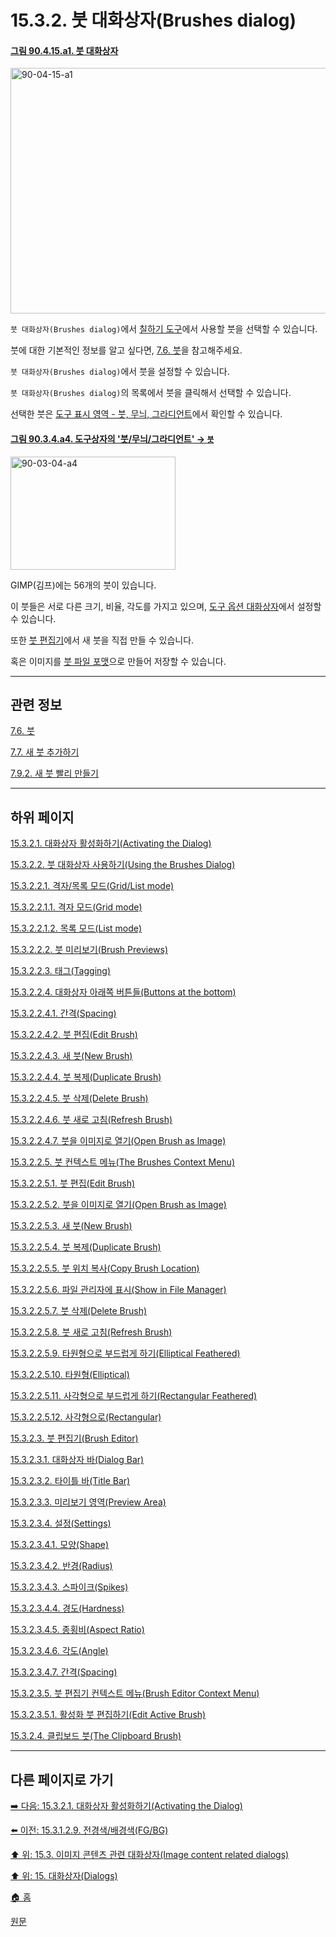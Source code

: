 # 15.3.2. 붓 대화상자(Brushes dialog)

<a id="90-04-15-a1"></a>

#### [그림 90.4.15.a1. 붓 대화상자](./90-04-0015-brushes.md#90-04-15-a1)
<img width="850" height="393" alt="90-04-15-a1" src="https://github.com/user-attachments/assets/d994ac70-1ae0-46a0-8157-3897a6b41219" />

`붓 대화상자(Brushes dialog)`에서 [칠하기 도구](./14-03-00-paint_tools.md)에서 사용할 붓을 선택할 수 있습니다.

붓에 대한 기본적인 정보를 알고 싶다면, [7.6. 붓](./07-06-00-brushes.md)을 참고해주세요.

`붓 대화상자(Brushes dialog)`에서 붓을 설정할 수 있습니다.

`붓 대화상자(Brushes dialog)`의 목록에서 붓을 클릭해서 선택할 수 있습니다.

선택한 붓은 [도구 표시 영역 - 붓, 무늬, 그라디언트](./14-01-03-02-tools_indicator_area.md)에서 확인할 수 있습니다.

<a id="90-03-04-a4"></a>

#### [그림 90.3.4.a4. 도구상자의 '붓/무늬/그라디언트' → `붓`](./90-03-04-brush_n_pattern_n_gradient.md#90-03-04-a4)
<img width="264" height="181" alt="90-03-04-a4" src="https://github.com/user-attachments/assets/47474ccc-83f4-4d78-874e-a545a245fe6b" />

GIMP(김프)에는 56개의 붓이 있습니다. 

이 붓들은 서로 다른 크기, 비율, 각도를 가지고 있으며, [도구 옵션 대화상자](./14-03-01-02-00-tool_options.md)에서 설정할 수 있습니다.

또한 [붓 편집기](./15-03-02-03-00-brush_editor.md)에서  새 붓을 직접 만들 수 있습니다.

혹은 이미지를 [붓 파일 포맷](./19-glossaryx-gbr.md)으로 만들어 저장할 수 있습니다.

***

## 관련 정보

[7.6. 붓](./07-06-00-brushes.md)

[7.7. 새 붓 추가하기](./07-07-adding-new-brushes.md)

[7.9.2. 새 붓 빨리 만들기](./07-09-02-creating-a-brush-quickly.md)

***

## 하위 페이지

[15.3.2.1. 대화상자 활성화하기(Activating the Dialog)](./15-03-02-01-activating_the_dialog.md)

[15.3.2.2. 붓 대화상자 사용하기(Using the Brushes Dialog)](./15-03-02-02-00-using_the_brushes_dialog.md)

[15.3.2.2.1. 격자/목록 모드(Grid/List mode)](./15-03-02-02-01-00-grid_n_list_mode.md)

[15.3.2.2.1.1. 격자 모드(Grid mode)](./15-03-02-02-01-01-grid_mode.md)

[15.3.2.2.1.2. 목록 모드(List mode)](./15-03-02-02-01-02-list_mode.md)

[15.3.2.2.2. 붓 미리보기(Brush Previews)](./15-03-02-02-02-brush_previews.md)

[15.3.2.2.3. 태그(Tagging)](./15-03-02-02-03-tagging.md)

[15.3.2.2.4. 대화상자 아래쪽 버튼들(Buttons at the bottom)](./15-03-02-02-04-00-buttons_at_the_bottom.md)

[15.3.2.2.4.1. 간격(Spacing)](./15-03-02-02-04-01-spacing.md)

[15.3.2.2.4.2. 붓 편집(Edit Brush)](./15-03-02-02-04-02-edit_brush.md)

[15.3.2.2.4.3. 새 붓(New Brush)](./15-03-02-02-04-03-new_brush.md)

[15.3.2.2.4.4. 붓 복제(Duplicate Brush)](./15-03-02-02-04-04-duplicate_brush.md)

[15.3.2.2.4.5. 붓 삭제(Delete Brush)](./15-03-02-02-04-05-delete_brush.md)

[15.3.2.2.4.6. 붓 새로 고침(Refresh Brush)](./15-03-02-02-04-06-refresh_brush.md)

[15.3.2.2.4.7. 붓을 이미지로 열기(Open Brush as Image)](./15-03-02-02-04-07-open_brush_as_image.md)

[15.3.2.2.5. 붓 컨텍스트 메뉴(The Brushes Context Menu)](./15-03-02-02-05-00-the_brushes_context_menu.md)

[15.3.2.2.5.1. 붓 편집(Edit Brush)](./15-03-02-02-05-01-edit_brush.md)

[15.3.2.2.5.2. 붓을 이미지로 열기(Open Brush as Image)](./15-03-02-02-05-02-open_brush_as_image.md)

[15.3.2.2.5.3. 새 붓(New Brush)](./15-03-02-02-05-03-new_brush.md)

[15.3.2.2.5.4. 붓 복제(Duplicate Brush)](./15-03-02-02-05-04-duplicate_brush.md)

[15.3.2.2.5.5. 붓 위치 복사(Copy Brush Location)](./15-03-02-02-05-05-copy_brush_location.md)

[15.3.2.2.5.6. 파일 관리자에 표시(Show in File Manager)](./15-03-02-02-05-06-show_in_file_manager.md)

[15.3.2.2.5.7. 붓 삭제(Delete Brush)](./15-03-02-02-05-07-delete_brush.md)

[15.3.2.2.5.8. 붓 새로 고침(Refresh Brush)](./15-03-02-02-05-08-refresh_brush.md)

[15.3.2.2.5.9. 타원형으로 부드럽게 하기(Elliptical Feathered)](./15-03-02-02-05-09-elliptical_featherered.md)

[15.3.2.2.5.10. 타원형(Elliptical)](./15-03-02-02-05-10-elliptical.md)

[15.3.2.2.5.11. 사각형으로 부드럽게 하기(Rectangular Feathered)](./15-03-02-02-05-11-rectangular_feathered.md)

[15.3.2.2.5.12. 사각형으로(Rectangular)](./15-03-02-02-05-12-rectangular.md)

[15.3.2.3. 붓 편집기(Brush Editor)](./15-03-02-03-00-brush_editor.md)

[15.3.2.3.1. 대화상자 바(Dialog Bar)](./15-03-02-03-01-dialog_bar.md)

[15.3.2.3.2. 타이틀 바(Title Bar)](./15-03-02-03-02-title_bar.md)

[15.3.2.3.3. 미리보기 영역(Preview Area)](./15-03-02-03-03-preview_area.md)

[15.3.2.3.4. 설정(Settings)](./15-03-02-03-04-00-settings.md)

[15.3.2.3.4.1. 모양(Shape)](./15-03-02-03-04-01-shape.md)

[15.3.2.3.4.2. 반경(Radius)](./15-03-02-03-04-02-radius.md)

[15.3.2.3.4.3. 스파이크(Spikes)](./15-03-02-03-04-03-spikes.md)

[15.3.2.3.4.4. 경도(Hardness)](./15-03-02-03-04-04-hardness.md)

[15.3.2.3.4.5. 종횡비(Aspect Ratio)](./15-03-02-03-04-05-aspect_ratio.md)

[15.3.2.3.4.6. 각도(Angle)](./15-03-02-03-04-06-angle.md)

[15.3.2.3.4.7. 간격(Spacing)](./15-03-02-03-04-07-spacing.md)

[15.3.2.3.5. 붓 편집기 컨텍스트 메뉴(Brush Editor Context Menu)](./15-03-02-03-05-00-brush_editor_context_menu.md)

[15.3.2.3.5.1. 활성화 붓 편집하기(Edit Active Brush)](./15-03-02-03-05-01-edit_active_brush.md)

[15.3.2.4. 클립보드 붓(The Clipboard Brush)](./15-03-02-04-the_cliprboard_brush.md)

***

## 다른 페이지로 가기

[➡️ 다음: 15.3.2.1. 대화상자 활성화하기(Activating the Dialog)](./15-03-02-01-activating_the_dialog.md)

[⬅️ 이전: 15.3.1.2.9. 전경색/배경색(FG/BG)](./15-03-01-02-09-fg_n_bg.md)

[⬆️ 위: 15.3. 이미지 콘텐츠 관련 대화상자(Image content related dialogs)](./15-03-00-image-content-related-dialogs.md)

[⬆️ 위: 15. 대화상자(Dialogs)](./15-00-dialogs.md)

[🏠 홈](./00-home.md)

[원문](https://docs.gimp.org/2.10/ko/gimp-brush-dialog.html)
